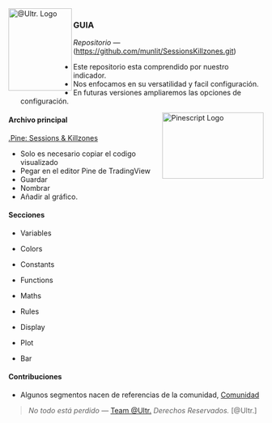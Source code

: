 <img align = "left" src="https://github.com/munlit/RsiSimpleBlackBox/assets/160430345/6cd1b452-dd21-4462-8517-80fcc17349c7" alt="@Ultr. Logo" width="125" height="163" />

### GUIA

*Repositorio* — (https://github.com/munlit/SessionsKillzones.git)

-  Este repositorio esta comprendido por nuestro indicador.
-  Nos enfocamos en su versatilidad y facil configuración.
-  En futuras versiones ampliaremos las opciones de configuración. 

<img align="right" src="https://github.com/2LV/Tradingview-Indicators/assets/70970973/74846972-8cdd-491e-9d35-272fe0a8167d" alt="Pinescript Logo" width="200" height="130.31" />

#### Archivo principal

[.Pine: Sessions & Killzones](https://github.com/munlit/SessionsKillzones/blob/master/src/Sessions%20Killzones.pine)

*  Solo es necesario copiar el codigo visualizado
*  Pegar en el editor Pine de TradingView
*  Guardar
*  Nombrar
*  Añadir al gráfico. 


#### Secciones

-  Variables
-  Colors
-  Constants

-  Functions
-  Maths
-  Rules

-  Display
-  Plot
-  Bar

#### Contribuciones 

* Algunos segmentos nacen de referencias de la comunidad, [Comunidad](https://tradingview.com/scripts)

> *No todo está perdido* — [Team @Ultr.](https://@Ultr.io) *Derechos Reservados.*
[@Ultr.]
